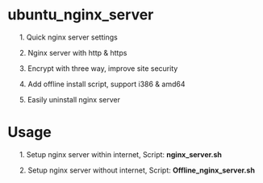 # ubuntu_nginx_server
<ul>1. Quick nginx server settings</ul>
<ul>2. Nginx server with http & https</ul>
<ul>3. Encrypt with three way, improve site security</ul>
<ul>4. Add offline install script, support i386 & amd64</ul>
<ul>5. Easily uninstall nginx server</ul>

# Usage
<ul>1. Setup nginx server within internet, Script:  <b>nginx_server.sh</b></ul>
<ul>2. Setup nginx server without internet, Script:  <b>Offline_nginx_server.sh</b></ul>
